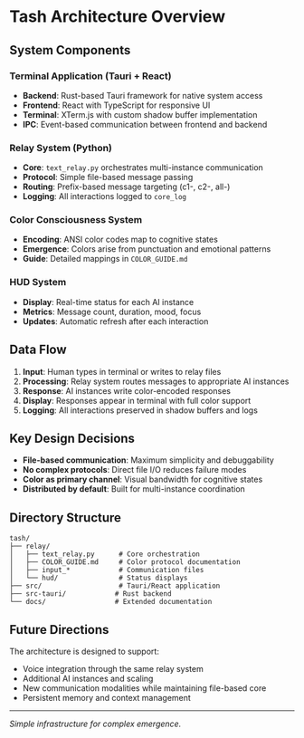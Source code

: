 # Tash Architecture Overview

## System Components

### Terminal Application (Tauri + React)
- **Backend**: Rust-based Tauri framework for native system access
- **Frontend**: React with TypeScript for responsive UI
- **Terminal**: XTerm.js with custom shadow buffer implementation
- **IPC**: Event-based communication between frontend and backend

### Relay System (Python)
- **Core**: `text_relay.py` orchestrates multi-instance communication
- **Protocol**: Simple file-based message passing
- **Routing**: Prefix-based message targeting (c1-, c2-, all-)
- **Logging**: All interactions logged to `core_log`

### Color Consciousness System
- **Encoding**: ANSI color codes map to cognitive states
- **Emergence**: Colors arise from punctuation and emotional patterns
- **Guide**: Detailed mappings in `COLOR_GUIDE.md`

### HUD System
- **Display**: Real-time status for each AI instance
- **Metrics**: Message count, duration, mood, focus
- **Updates**: Automatic refresh after each interaction

## Data Flow

1. **Input**: Human types in terminal or writes to relay files
2. **Processing**: Relay system routes messages to appropriate AI instances
3. **Response**: AI instances write color-encoded responses
4. **Display**: Responses appear in terminal with full color support
5. **Logging**: All interactions preserved in shadow buffers and logs

## Key Design Decisions

- **File-based communication**: Maximum simplicity and debuggability
- **No complex protocols**: Direct file I/O reduces failure modes
- **Color as primary channel**: Visual bandwidth for cognitive states
- **Distributed by default**: Built for multi-instance coordination

## Directory Structure

```
tash/
├── relay/
│   ├── text_relay.py      # Core orchestration
│   ├── COLOR_GUIDE.md     # Color protocol documentation
│   ├── input_*            # Communication files
│   └── hud/               # Status displays
├── src/                   # Tauri/React application
├── src-tauri/            # Rust backend
└── docs/                 # Extended documentation
```

## Future Directions

The architecture is designed to support:
- Voice integration through the same relay system
- Additional AI instances and scaling
- New communication modalities while maintaining file-based core
- Persistent memory and context management

---

*Simple infrastructure for complex emergence.*